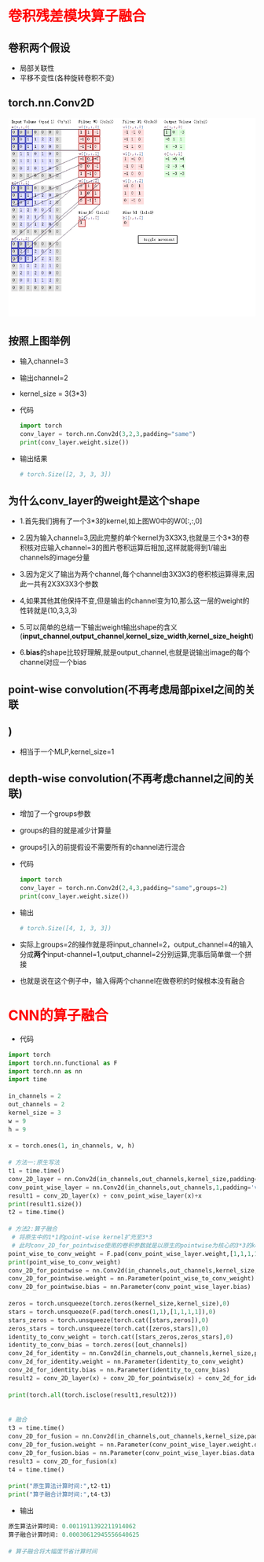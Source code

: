 # <font color = 'red'>卷积残差模块算子融合</font>

## 卷积两个假设

- 局部关联性
- 平移不变性(各种旋转卷积不变)

## torch.nn.Conv2D

![卷积直观动态图](./pic/卷积直观动态图.gif)

## 按照上图举例

- 输入channel=3

- 输出channel=2

- kernel_size = 3(3*3)

- 代码

  ```PYTHON
  import torch
  conv_layer = torch.nn.Conv2d(3,2,3,padding="same")
  print(conv_layer.weight.size())
  ```

- 输出结果

  ```python
  # torch.Size([2, 3, 3, 3])
  ```

  

## 为什么conv_layer的weight是这个shape

- 1.首先我们拥有了一个3*3的kernel,如上图W0中的W0[:,:,0]
- 2.因为输入channel=3,因此完整的单个kernel为3X3X3,也就是三个3*3的卷积核对应输入channel=3的图片卷积运算后相加,这样就能得到1/输出channels的image分量
- 3.因为定义了输出为两个channel,每个channel由3X3X3的卷积核运算得来,因此一共有2X3X3X3个参数
- 4,如果其他其他保持不变,但是输出的channel变为10,那么这一层的weight的性转就是(10,3,3,3)
- 5.可以简单的总结一下输出weight输出shape的含义(**input_channel**,**output_channel**,**kernel_size_width**,**kernel_size_height**)

- 6.**bias**的shape比较好理解,就是output_channel,也就是说输出image的每个channel对应一个bias



## point-wise convolution(不再考虑局部pixel之间的关联

## )

- 相当于一个MLP,kernel_size=1

## depth-wise convolution(不再考虑channel之间的关联)

- 增加了一个groups参数
- groups的目的就是减少计算量
- groups引入的前提假设不需要所有的channel进行混合

- 代码

  ```python
  import torch
  conv_layer = torch.nn.Conv2d(2,4,3,padding="same",groups=2)
  print(conv_layer.weight.size())
  ```

- 输出

  ```PYTHON
  # torch.Size([4, 1, 3, 3])
  ```

- 实际上groups=2的操作就是将input_channel=2，output_channel=4的输入分成**两个**input-channel=1,output_channel=2分别运算,完事后简单做一个拼接

- 也就是说在这个例子中，输入得两个channel在做卷积的时候根本没有融合





# <font color = 'red'>CNN的算子融合</font>

- 代码

```python
import torch
import torch.nn.functional as F
import torch.nn as nn
import time

in_channels = 2
out_channels = 2
kernel_size = 3
w = 9
h = 9

x = torch.ones(1, in_channels, w, h)

# 方法一:原生写法
t1 = time.time()
conv_2D_layer = nn.Conv2d(in_channels,out_channels,kernel_size,padding='same')
conv_point_wise_layer = nn.Conv2d(in_channels,out_channels,1,padding='valid')
result1 = conv_2D_layer(x) + conv_point_wise_layer(x)+x
print(result1.size())
t2 = time.time()

# 方法2:算子融合
 # 将原生中的1*1的point-wise kernel扩充至3*3
 # 此时conv_2D_for_pointwise使用的卷积参数就是以原生的pointwise为核心的3*3的kernel
point_wise_to_conv_weight = F.pad(conv_point_wise_layer.weight,[1,1,1,1,0,0,0,0])
print(point_wise_to_conv_weight)
conv_2D_for_pointwise = nn.Conv2d(in_channels,out_channels,kernel_size,padding='same')
conv_2D_for_pointwise.weight = nn.Parameter(point_wise_to_conv_weight)
conv_2D_for_pointwise.bias = nn.Parameter(conv_point_wise_layer.bias)

zeros = torch.unsqueeze(torch.zeros(kernel_size,kernel_size),0)
stars = torch.unsqueeze(F.pad(torch.ones(1,1),[1,1,1,1]),0)
stars_zeros = torch.unsqueeze(torch.cat([stars,zeros]),0)
zeros_stars = torch.unsqueeze(torch.cat([zeros,stars]),0)
identity_to_conv_weight = torch.cat([stars_zeros,zeros_stars],0)
identity_to_conv_bias = torch.zeros([out_channels])
conv_2d_for_identity = nn.Conv2d(in_channels,out_channels,kernel_size,padding='same')
conv_2d_for_identity.weight = nn.Parameter(identity_to_conv_weight)
conv_2d_for_identity.bias = nn.Parameter(identity_to_conv_bias)
result2 = conv_2D_layer(x) + conv_2D_for_pointwise(x) + conv_2d_for_identity(x)

print(torch.all(torch.isclose(result1,result2)))


# 融合
t3 = time.time()
conv_2D_for_fusion = nn.Conv2d(in_channels,out_channels,kernel_size,padding='same')
conv_2D_for_fusion.weight = nn.Parameter(conv_point_wise_layer.weight.data + conv_2D_for_pointwise.weight.data + conv_2d_for_identity.weight.data)
conv_2D_for_fusion.bias = nn.Parameter(conv_point_wise_layer.bias.data + conv_2D_for_pointwise.bias.data + conv_2d_for_identity.bias.data)
result3 = conv_2D_for_fusion(x)
t4 = time.time()

print("原生算法计算时间:",t2-t1)
print("算子融合计算时间:",t4-t3)
```



- 输出

```python
原生算法计算时间: 0.0011911392211914062
算子融合计算时间: 0.00030612945556640625

# 算子融合将大幅度节省计算时间
```



